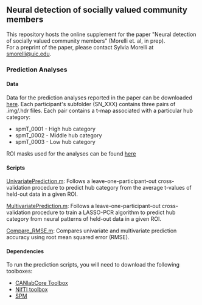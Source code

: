 ## Neural detection of socially valued community members
This repository hosts the online supplement for the paper "Neural detection of socially valued community members" (Morelli et. al, in prep).  
For a preprint of the paper, please contact Sylvia Morelli at smorelli@uic.edu.  

### Prediction Analyses
#### Data 
Data for the prediction analyses reported in the paper can be downloaded [here](https://drive.google.com/drive/folders/0B3bXlQXiUgwWemJtWWdTb0p2Tkk). Each participant's subfolder (SN_XXX) contains three pairs of .img/.hdr files. Each pair contains a t-map associated with a particular hub category:

* spmT_0001 - High hub category  
* spmT_0002 - Middle hub category    
* spmT_0003 - Low hub category  

ROI masks used for the analyses can be found [here](masks)

#### Scripts
[UnivariatePrediction.m](scripts/UnivariatePrediction.m): Follows a leave-one-participant-out cross-validation procedure to predict hub category from the average t-values of held-out data in a given ROI.  

[MultivariatePrediction.m](scripts/MultivariatePrediction.m): Follows a leave-one-participant-out cross-validation procedure to train a LASSO-PCR algorithm to predict hub category from neural patterns of held-out data in a given ROI.  

[Compare_RMSE.m](scripts/Compare_RMSE.m): Compares univariate and multivariate prediction accuracy using root mean squared error (RMSE). 

#### Dependencies  
To run the prediction scripts, you will need to download the following toolboxes:  

* [CANlabCore Toolbox](https://github.com/canlab/CanlabCore)   
* [NifTI toolbox](https://www.mathworks.com/matlabcentral/fileexchange/8797-tools-for-nifti-and-analyze-image)  
* [SPM](http://www.fil.ion.ucl.ac.uk/spm/)  
